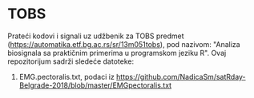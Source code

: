 # TOBS
Prateći kodovi i signali uz udžbenik za TOBS predmet (https://automatika.etf.bg.ac.rs/sr/13m051tobs), pod nazivom: "Analiza biosignala sa praktičnim primerima u programskom jeziku R".
Ovaj repozitorijum sadrži sledeće datoteke:
1) EMG.pectoralis.txt, podaci iz https://github.com/NadicaSm/satRday-Belgrade-2018/blob/master/EMGpectoralis.txt
